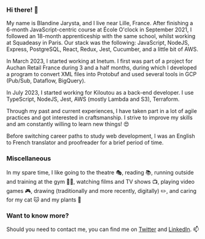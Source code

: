 ### Hi there! 👋

My name is Blandine Jarysta, and I live near Lille, France. After finishing a 6-month JavaScript-centric course at École O'clock in September 2021, I followed an 18-month apprenticeship with the same school, whilst working at Squadeasy in Paris. Our stack was the following: JavaScript, NodeJS, Express, PostgreSQL, React, Redux, Jest, Cucumber, and a little bit of AWS.

In March 2023, I started working at Inetum. I first was part of a project for Auchan Retail France during 3 and a half months, during which I developed a program to convert XML files into Protobuf and used several tools in GCP (Pub/Sub, Dataflow, BigQuery).

In July 2023, I started working for Kiloutou as a back-end developer. I use TypeScript, NodeJS, Jest, AWS (mostly Lambda and S3), Terraform.

Through my past and current experiences, I have taken part in a lot of agile practices and got interested in craftsmanship. I strive to improve my skills and am constantly willing to learn new things! 😍

Before switching career paths to study web development, I was an English to French translator and proofreader for a brief period of time. 

### Miscellaneous

In my spare time, I like going to the theatre 🎭, reading 📚, running outside and training at the gym 🏃‍♀️, watching films and TV shows 📺, playing video games 🎮, drawing (traditionally and more recently, digitally) ✏️, and caring for my cat 🐱 and my plants 🌱

### Want to know more?

Should you need to contact me, you can find me on [Twitter](https://twitter.com/blandinejf) and [LinkedIn](https://www.linkedin.com/in/blandine-jarysta/). 📫
